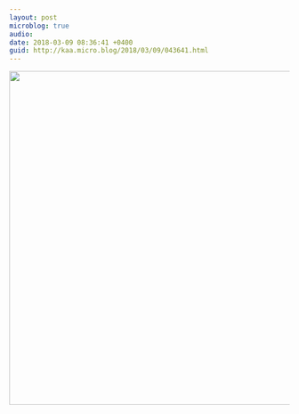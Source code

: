 ```yaml
---
layout: post
microblog: true
audio: 
date: 2018-03-09 08:36:41 +0400
guid: http://kaa.micro.blog/2018/03/09/043641.html
---
```



<img src="http://www.kaa.bz/uploads/2018/37cddb9b14.jpg" width="600" height="600" />
